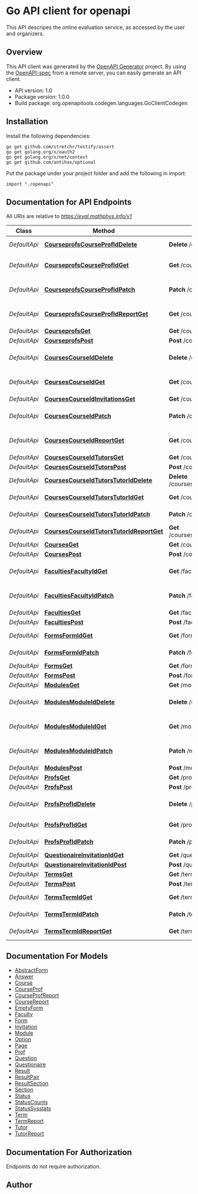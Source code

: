 # Go API client for openapi

This API descripes the online evaluation service, as accessed by the user and organizers.

## Overview
This API client was generated by the [OpenAPI Generator](https://openapi-generator.tech) project.  By using the [OpenAPI-spec](https://www.openapis.org/) from a remote server, you can easily generate an API client.

- API version: 1.0
- Package version: 1.0.0
- Build package: org.openapitools.codegen.languages.GoClientCodegen

## Installation

Install the following dependencies:

```shell
go get github.com/stretchr/testify/assert
go get golang.org/x/oauth2
go get golang.org/x/net/context
go get github.com/antihax/optional
```

Put the package under your project folder and add the following in import:

```golang
import "./openapi"
```

## Documentation for API Endpoints

All URIs are relative to *https://eval.mathphys.info/v1*

Class | Method | HTTP request | Description
------------ | ------------- | ------------- | -------------
*DefaultApi* | [**CourseprofsCourseProfIdDelete**](docs/DefaultApi.md#courseprofscourseprofiddelete) | **Delete** /courseprofs/{courseProfId} | Deletes a courseProf
*DefaultApi* | [**CourseprofsCourseProfIdGet**](docs/DefaultApi.md#courseprofscourseprofidget) | **Get** /courseprofs/{courseProfId} | Get a courseprof by ID
*DefaultApi* | [**CourseprofsCourseProfIdPatch**](docs/DefaultApi.md#courseprofscourseprofidpatch) | **Patch** /courseprofs/{courseProfId} | Change a courseprof by ID
*DefaultApi* | [**CourseprofsCourseProfIdReportGet**](docs/DefaultApi.md#courseprofscourseprofidreportget) | **Get** /courseprofs/{courseProfId}/report | Get a courseProf report
*DefaultApi* | [**CourseprofsGet**](docs/DefaultApi.md#courseprofsget) | **Get** /courseprofs | 
*DefaultApi* | [**CourseprofsPost**](docs/DefaultApi.md#courseprofspost) | **Post** /courseprofs | 
*DefaultApi* | [**CoursesCourseIdDelete**](docs/DefaultApi.md#coursescourseiddelete) | **Delete** /courses/{courseId} | Deletes a module by ID
*DefaultApi* | [**CoursesCourseIdGet**](docs/DefaultApi.md#coursescourseidget) | **Get** /courses/{courseId} | Get a course by ID
*DefaultApi* | [**CoursesCourseIdInvitationsGet**](docs/DefaultApi.md#coursescourseidinvitationsget) | **Get** /courses/{courseId}/invitations | 
*DefaultApi* | [**CoursesCourseIdPatch**](docs/DefaultApi.md#coursescourseidpatch) | **Patch** /courses/{courseId} | Change a course by ID
*DefaultApi* | [**CoursesCourseIdReportGet**](docs/DefaultApi.md#coursescourseidreportget) | **Get** /courses/{courseId}/report | Get a course report
*DefaultApi* | [**CoursesCourseIdTutorsGet**](docs/DefaultApi.md#coursescourseidtutorsget) | **Get** /courses/{courseId}/tutors | 
*DefaultApi* | [**CoursesCourseIdTutorsPost**](docs/DefaultApi.md#coursescourseidtutorspost) | **Post** /courses/{courseId}/tutors | 
*DefaultApi* | [**CoursesCourseIdTutorsTutorIdDelete**](docs/DefaultApi.md#coursescourseidtutorstutoriddelete) | **Delete** /courses/{courseId}/tutors/{tutorId} | Deletes a tutor by ID
*DefaultApi* | [**CoursesCourseIdTutorsTutorIdGet**](docs/DefaultApi.md#coursescourseidtutorstutoridget) | **Get** /courses/{courseId}/tutors/{tutorId} | Get a tutor by ID
*DefaultApi* | [**CoursesCourseIdTutorsTutorIdPatch**](docs/DefaultApi.md#coursescourseidtutorstutoridpatch) | **Patch** /courses/{courseId}/tutors/{tutorId} | Change a tutor by ID
*DefaultApi* | [**CoursesCourseIdTutorsTutorIdReportGet**](docs/DefaultApi.md#coursescourseidtutorstutoridreportget) | **Get** /courses/{courseId}/tutors/{tutorId}/report | Get a tutor report
*DefaultApi* | [**CoursesGet**](docs/DefaultApi.md#coursesget) | **Get** /courses | 
*DefaultApi* | [**CoursesPost**](docs/DefaultApi.md#coursespost) | **Post** /courses | 
*DefaultApi* | [**FacultiesFacultyIdGet**](docs/DefaultApi.md#facultiesfacultyidget) | **Get** /faculties/{facultyId} | Get a faculty by ID
*DefaultApi* | [**FacultiesFacultyIdPatch**](docs/DefaultApi.md#facultiesfacultyidpatch) | **Patch** /faculties/{facultyId} | Change a faculty by ID
*DefaultApi* | [**FacultiesGet**](docs/DefaultApi.md#facultiesget) | **Get** /faculties | 
*DefaultApi* | [**FacultiesPost**](docs/DefaultApi.md#facultiespost) | **Post** /faculties | 
*DefaultApi* | [**FormsFormIdGet**](docs/DefaultApi.md#formsformidget) | **Get** /forms/{formId} | Get a form by ID
*DefaultApi* | [**FormsFormIdPatch**](docs/DefaultApi.md#formsformidpatch) | **Patch** /forms/{formId} | Change a form by ID
*DefaultApi* | [**FormsGet**](docs/DefaultApi.md#formsget) | **Get** /forms | 
*DefaultApi* | [**FormsPost**](docs/DefaultApi.md#formspost) | **Post** /forms | 
*DefaultApi* | [**ModulesGet**](docs/DefaultApi.md#modulesget) | **Get** /modules | 
*DefaultApi* | [**ModulesModuleIdDelete**](docs/DefaultApi.md#modulesmoduleiddelete) | **Delete** /modules/{moduleId} | Deletes a module by ID
*DefaultApi* | [**ModulesModuleIdGet**](docs/DefaultApi.md#modulesmoduleidget) | **Get** /modules/{moduleId} | Get a module by ID
*DefaultApi* | [**ModulesModuleIdPatch**](docs/DefaultApi.md#modulesmoduleidpatch) | **Patch** /modules/{moduleId} | Change a module by ID
*DefaultApi* | [**ModulesPost**](docs/DefaultApi.md#modulespost) | **Post** /modules | 
*DefaultApi* | [**ProfsGet**](docs/DefaultApi.md#profsget) | **Get** /profs | 
*DefaultApi* | [**ProfsPost**](docs/DefaultApi.md#profspost) | **Post** /profs | 
*DefaultApi* | [**ProfsProfIdDelete**](docs/DefaultApi.md#profsprofiddelete) | **Delete** /profs/{profId} | Deletes a module by ID
*DefaultApi* | [**ProfsProfIdGet**](docs/DefaultApi.md#profsprofidget) | **Get** /profs/{profId} | Get a prof by ID
*DefaultApi* | [**ProfsProfIdPatch**](docs/DefaultApi.md#profsprofidpatch) | **Patch** /profs/{profId} | Change a prof by ID
*DefaultApi* | [**QuestionaireInvitationIdGet**](docs/DefaultApi.md#questionaireinvitationidget) | **Get** /questionaire/{invitationId} | 
*DefaultApi* | [**QuestionaireInvitationIdPost**](docs/DefaultApi.md#questionaireinvitationidpost) | **Post** /questionaire/{invitationId} | 
*DefaultApi* | [**TermsGet**](docs/DefaultApi.md#termsget) | **Get** /terms | 
*DefaultApi* | [**TermsPost**](docs/DefaultApi.md#termspost) | **Post** /terms | 
*DefaultApi* | [**TermsTermIdGet**](docs/DefaultApi.md#termstermidget) | **Get** /terms/{termId} | Get a term by ID
*DefaultApi* | [**TermsTermIdPatch**](docs/DefaultApi.md#termstermidpatch) | **Patch** /terms/{termId} | Change a term by ID
*DefaultApi* | [**TermsTermIdReportGet**](docs/DefaultApi.md#termstermidreportget) | **Get** /terms/{termId}/report | Get a term report


## Documentation For Models

 - [AbstractForm](docs/AbstractForm.md)
 - [Answer](docs/Answer.md)
 - [Course](docs/Course.md)
 - [CourseProf](docs/CourseProf.md)
 - [CourseProfReport](docs/CourseProfReport.md)
 - [CourseReport](docs/CourseReport.md)
 - [EmptyForm](docs/EmptyForm.md)
 - [Faculty](docs/Faculty.md)
 - [Form](docs/Form.md)
 - [Invitation](docs/Invitation.md)
 - [Module](docs/Module.md)
 - [Option](docs/Option.md)
 - [Page](docs/Page.md)
 - [Prof](docs/Prof.md)
 - [Question](docs/Question.md)
 - [Questionaire](docs/Questionaire.md)
 - [Result](docs/Result.md)
 - [ResultPair](docs/ResultPair.md)
 - [ResultSection](docs/ResultSection.md)
 - [Section](docs/Section.md)
 - [Status](docs/Status.md)
 - [StatusCounts](docs/StatusCounts.md)
 - [StatusSysstats](docs/StatusSysstats.md)
 - [Term](docs/Term.md)
 - [TermReport](docs/TermReport.md)
 - [Tutor](docs/Tutor.md)
 - [TutorReport](docs/TutorReport.md)


## Documentation For Authorization

 Endpoints do not require authorization.



## Author



